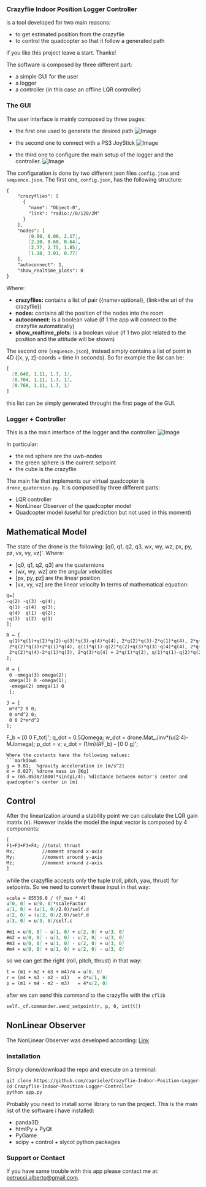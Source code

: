 ### Crazyflie Indoor Position Logger Controller
is a tool developed for two main reasons:
- to get estimated position from the crazyflie
- to control the quadcopter so that it follow a generated path

if you like this project leave a start. Thanks!

The software is composed by three different part:
- a simple GUI for the user
- a logger
- a controller (in this case an offline LQR controller)

### The GUI
The user interface is mainly composed by three pages:
- the first one used to generate the desired path
![Image](images/image1.png)

- the second one to connect with a PS3 JoyStick
![Image](images/image2.png)

- the third one to configure the main setup of the logger and the controller.
![Image](images/image3.png)

The configuration is done by two different json files `config.json` and `sequence.json`. The first one, `config.json`, has the following structure:
```markdown
{
	"crazyflies": [
	  {
	    "name": "Object-0",
	    "link": "radio://0/120/2M"
	  }
	],
	"nodes": [
		[0.00, 0.00, 2.17],
		[2.10, 0.60, 0.64],
		[2.77, 2.75, 1.85],
		[1.18, 3.01, 0.77]
	],
	"autoconnect": 1,
	"show_realtime_plots": 0
}
```
Where:
- **crazyflies:** contains a list of pair ({name=optional}, {link=the uri of the crazyflie}) 
- **nodes:** contains all the position of the nodes into the room
- **autoconnect:** is a boolean value (if 1 the app will connect to the crazyflie automatically)
- **show_realtime_plots:** is a boolean value (if 1 two plot related to the position and the attitude will be shown)

The second one (`sequence.json`), instead simply contains a list of point in 4D ([x, y, z]-coords + time in seconds). So for example the list can be:
```markdown
[
  [0.640, 1.11, 1.7, 1],
  [0.704, 1.11, 1.7, 1],
  [0.768, 1.11, 1.7, 1]
]
```
this list can be simply generated throught the first page of the GUI.

### Logger + Controller
This is a the main interface of the logger and the controller:
![Image](images/image4.png)

In particular:
- the red sphere are the uwb-nodes
- the green sphere is the current setpoint
- the cube is the crazyflie

The main file that implements our virtual quadcopter is `drone_quaternion.py`. It is composed by three different parts:
- LQR controller
- NonLinear Observer of the quadcopter model
- Quadcopter model (useful for prediction but not used in this moment)

## Mathematical Model
The state of the drone is the following: [q0, q1, q2, q3, wx, wy, wz, px, py, pz, vx, vy, vz]'.
Where:
- [q0, q1, q2, q3] are the quaternions
- [wx, wy, wz] are the angular velocities
- [px, py, pz] are the linear position
- [vx, vy, vz] are the linear velocity
In terms of mathematical equation:
```markdown
Q=[
-q(2) -q(3) -q(4);
 q(1) -q(4)  q(3);
 q(4)  q(1) -q(2);
-q(3)  q(2)  q(1)
];
```
```markdown
R = [
 q(1)*q(1)+q(2)*q(2)-q(3)*q(3)-q(4)*q(4), 2*q(2)*q(3)-2*q(1)*q(4), 2*q(2)*q(4)+2*q(1)*q(3);
 2*q(2)*q(3)+2*q(1)*q(4), q(1)*q(1)-q(2)*q(2)+q(3)*q(3)-q(4)*q(4), 2*q(3)*q(4)-2*q(1)*q(2);
 2*q(2)*q(4)-2*q(1)*q(3), 2*q(3)*q(4) + 2*q(1)*q(2), q(1)*q(1)-q(2)*q(2)-q(3)*q(3)+q(4)*q(4);
];
```
```markdown
M = [
 0 -omega(3) omega(2); 
 omega(3) 0 -omega(1); 
 -omega(2) omega(1) 0
 ];
```
```markdown
J = [
 m*d^2 0 0;
 0 m*d^2 0;
 0 0 2*m*d^2
];
```
F_b = [0 0 F_tot]';
q_dot = 0.5*Q*omega; 
w_dot = drone.Mat_Jinv*(u(2:4)-M*J*omega);
p_dot = v;
v_dot = (1/m)*(R*F_b) - [0 0 g]';
```
Where the costants have the following values:
```markdown
g = 9.81;  %gravity acceleration in [m/s^2]
m = 0.027; %drone mass in [Kg]
d = (65.0538/1000)*sin(pi/4); %distance between motor's center and quadcopter's center in [m]
```

## Control
After the linearization around a stability point we can calculate the LQR gain matrix (`K`). However inside the model the input vector is composed by 4 components:
```markdown
[
F1+F2+F3+F4; //total thrust
Mx;          //moment around x-axis
My;          //moment around y-axis
Mz;          //moment around z-axis
]
```
while the crazyflie accepts only the tuple (roll, pitch, yaw, thrust) for setpoints. So we need to convert these input in that way:
```markdown
scale = 65536.0 / (f_max * 4)
u[0, 0] = u[0, 0]*scaleFactor
u[1, 0] = (u[1, 0]/2.0)/self.d
u[2, 0] = (u[2, 0]/2.0)/self.d
u[3, 0] = u[3, 0]/self.c

#m1 = u[0, 0] - u[1, 0] + u[2, 0] + u[3, 0]
#m2 = u[0, 0] - u[1, 0] - u[2, 0] - u[3, 0]
#m3 = u[0, 0] + u[1, 0] - u[2, 0] + u[3, 0]
#m4 = u[0, 0] + u[1, 0] + u[2, 0] - u[3, 0]
```
so we can get the right (roll, pitch, thrust) in that way:
```markdown
t = (m1 + m2 + m3 + m4)/4 = u[0, 0]
r = (m4 + m3 - m2 - m1)   = 4*u[1, 0]
p = (m1 + m4 - m2 - m3)   = 4*u[2, 0]
```
after we can send this command to the crazyflie with the `cflib`
```markdown
self._cf.commander.send_setpoint(r, p, 0, int(t))
```

## NonLinear Observer
The NonLinear Observer was developed according: [Link](http://ing.univaq.it/manes/FilesLavoriPDF/R002_Observer_NonlinAn-TMeA_97.pdf)

### Installation

Simply clone/download the repo and execute on a terminal:
```markdown
git clone https://github.com/capriele/Crazyflie-Indoor-Position-Logger-Controller.git
cd Crazyflie-Indoor-Position-Logger-Controller
python app.py
```
Probably you need to install some library to run the project. This is the main list of the software i have installed:
- panda3D
- htmlPy + PyQt
- PyGame
- scipy + control + slycot python packages

### Support or Contact

If you have same trouble with this app please contact me at: [petrucci.alberto@gmail.com](petrucci.alberto@gmail.com).

